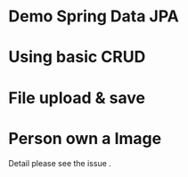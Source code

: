 # Demo Spring Data JPA

# Using basic CRUD

# File upload & save

# Person own a Image 

Detail please see the issue . 
